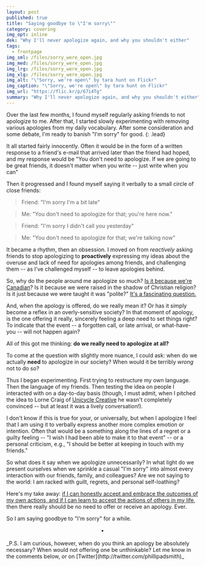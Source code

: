 ```yaml
---
layout: post
published: true
title: "Saying goodbye to \"I'm sorry\""
category: covering
img_opt: inline
dek: "Why I'll never apologize again, and why you shouldn't either"
tags: 
  - frontpage
img_sml: /files/sorry_were_open.jpg
img_med: /files/sorry_were_open.jpg
img_lrg: /files/sorry_were_open.jpg
img_xlg: /files/sorry_were_open.jpg
img_alt: "\"Sorry, we're open\" by tara hunt on Flickr"
img_caption: "\"Sorry, we're open\" by tara hunt on Flickr"
img_url: "https://flic.kr/p/67i4Tg"
summary: "Why I'll never apologize again, and why you shouldn't either"
---
```


Over the last few months, I found myself regularly asking friends to not apologize to me. After that, I started slowly experimenting with removing various apologies from my daily vocabulary. After some consideration and some debate, I'm ready to banish "I'm sorry" for good.
{: .lead} 

It all started fairly innocently. Often it would be in the form of a written response to a friend's e-mail that arrived later than the friend had hoped, and my response would be "You don't need to apologize. If we are going to be great friends, it doesn't matter when you write -- just write when you can"

Then it progressed and I found myself saying it verbally to a small circle of close friends: 

> Friend: "I'm sorry I'm a bit late"

> Me: "You don't need to apologize for that; you're here now."


> Friend: "I'm sorry I didn't call you yesterday"

> Me: "You don't need to apologize for that; we're talking now"

It became a rhythm, then an obsession. I moved on from _reactively_ asking friends to stop apologizing to **proactively** expressing my ideas about the overuse and lack of need for apologies among friends, and challenging them -- as I've challenged myself -- to leave apologies behind.

So, why do the people around me apologize so much? [Is it because we're Canadian](http://o.canada.com/life/diversions/how-sorry-are-you-canadians-apologize-a-lot-and-youre-one-of-them)? Is it because we were raised in the shadow of Christian religion? Is it just because we were taught it was "polite?" [It's a fascinating question.](https://www.quora.com/Do-Canadians-actually-apologize-a-lot?share=1)

And, when the apology is offered, do we really mean it? Or has it simply become a reflex in an overly-sensitive society? In that moment of apology, is the one offering it really, sincerely feeling a deep need to set things right? To indicate that the event -- a forgotten call, or late arrival, or what-have-you -- will not happen again?

All of this got me thinking: **do we really need to apologize at all?**

To come at the question with slightly more nuance, I could ask: when do we actually **need** to apologize in our society? When would it be terribly _wrong_ not to do so?

Thus I began experimenting. First trying to restructure my own language. Then the language of my friends. Then testing the idea on people I interacted with on a day-to-day basis (though, I must admit, when I pitched the idea to Lorne Craig of [Unicycle Creative](http://www.unicyclecreative.com/) he wasn't completely convinced -- but at least it was a lively conversation!).

I don't know if this is true for your, or universally, but when I apologize I feel that I am using it to verbally express another more complex emotion or intention. Often that would be a something along the lines of a regret or a guilty feeling -- "I wish I had been able to make it to that event" -- or a personal criticism, e.g., "I should be better at keeping in touch with my friends."

So what does it say when we apologize unnecessarily? In what light do we present ourselves when we sprinkle a casual "I'm sorry" into almost every interaction with our friends, family, and colleagues? Are we not saying to the world: I am racked with guilt, regrets, and personal self-loathing?

Here's my take away: [if I can honestly accept and embrace the outcomes of my own actions, and if I can learn to accept the actions of others in my life](http://phillipadsmith.com/2013/04/refections-on-40-honesty-and-acceptance.html), then there really should be no need to offer or receive an apology. Ever.

So I am saying goodbye to "I'm sorry" for a while. 
<br />
<center>&bull;</center>
<br />
_P.S. I am curious, however, when do you think an apology be absolutely necessary? When would not offering one be unthinkable? Let me know in the comments below, or on [Twitter](http://twitter.com/phillipadsmith)_
